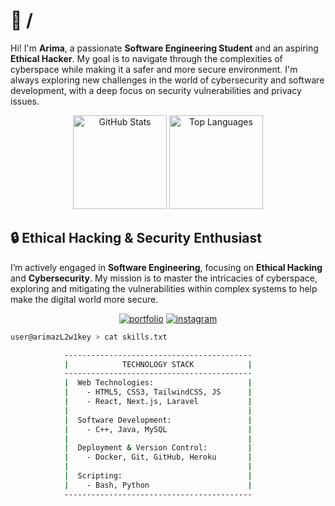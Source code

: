 
# 📂 /

Hi! I'm **Arima**, a passionate **Software Engineering Student** and an aspiring **Ethical Hacker**. My goal is to navigate through the complexities of cyberspace while making it a safer and more secure environment. I'm always exploring new challenges in the world of cybersecurity and software development, with a deep focus on security vulnerabilities and privacy issues.

<div align="center">
  <img src="https://github-readme-stats.vercel.app/api?username=arimakey&hide_title=false&hide_rank=false&show_icons=true&include_all_commits=true&count_private=true&disable_animations=false&theme=tokyonight&locale=en&hide_border=true&order=1" height="150" alt="GitHub Stats"  />
  <img src="https://github-readme-stats.vercel.app/api/top-langs?username=arimakey&locale=en&hide_title=false&layout=compact&card_width=320&langs_count=6&theme=tokyonight&hide_border=true&order=2" height="150" alt="Top Languages"  />
</div>


## 🔒 Ethical Hacking & Security Enthusiast

I’m actively engaged in **Software Engineering**, focusing on **Ethical Hacking** and **Cybersecurity**. My mission is to master the intricacies of cyberspace, exploring and mitigating the vulnerabilities within complex systems to help make the digital world more secure.


<div align="center">

[![portfolio](https://img.shields.io/badge/my_portfolio-000?style=for-the-badge&logo=ko-fi&logoColor=white)](https://arimakey.github.io/)
[![instagram](https://img.shields.io/badge/instagram-E4405F?style=for-the-badge&logo=instagram&logoColor=white)](https://www.instagram.com/arima_key/)

</div>

```bash
user@arimazL2w1key > cat skills.txt

            ------------------------------------------
            |            TECHNOLOGY STACK            |
            ------------------------------------------
            |  Web Technologies:                     |
            |    - HTML5, CSS3, TailwindCSS, JS      |
            |    - React, Next.js, Laravel           |
            |                                        |
            |  Software Development:                 |
            |    - C++, Java, MySQL                  |
            |                                        |
            |  Deployment & Version Control:         |
            |    - Docker, Git, GitHub, Heroku       |
            |                                        |
            |  Scripting:                            |
            |    - Bash, Python                      |
            ------------------------------------------
```
